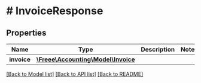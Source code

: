 # # InvoiceResponse

## Properties

Name | Type | Description | Notes
------------ | ------------- | ------------- | -------------
**invoice** | [**\Freee\Accounting\Model\Invoice**](Invoice.md) |  | 

[[Back to Model list]](../../README.md#documentation-for-models) [[Back to API list]](../../README.md#documentation-for-api-endpoints) [[Back to README]](../../README.md)


